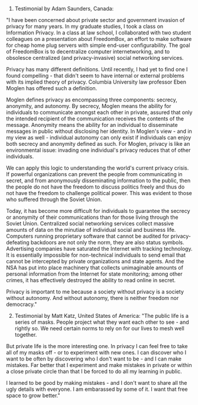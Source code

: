 1) Testimonial by Adam Saunders, Canada:

"I have been concerned about private sector and government invasion of privacy for many years. In my graduate studies, I took a class on Information Privacy. In a class at law school, I collaborated with two student colleagues on a presentation about FreedomBox, an effort to make software for cheap home plug servers with simple end-user configurability. The goal of FreedomBox is to decentralize computer internetworking, and to obsolesce centralized (and privacy-invasive) social networking services.

Privacy has many different definitions. Until recently, I had yet to find one I found compelling - that didn't seem to have internal or external problems with its implied theory of privacy. Columbia University law professor Eben Moglen has offered such a definition. 

Moglen defines privacy as encompassing three components: secrecy, anonymity, and autonomy. By secrecy, Moglen means the ability for individuals to communicate amongst each other in private, assured that only the intended recipient of the communication receives the contents of the message. Anonymity means the ability for an individual to disseminate messages in public without disclosing her identity. In Moglen's view - and in my view as well - individual autonomy can only exist if individuals can enjoy both secrecy and anonymity defined as such. For Moglen, privacy is like an environmental issue: invading one individual's privacy reduces that of other individuals.

We can apply this logic to understanding the world's current privacy crisis. If powerful organizations can prevent the people from communicating in secret, and from anonymously disseminating information to the public, then the people do not have the freedom to discuss politics freely and thus do not have the freedom to challenge political power. This was evident to those who suffered through the Soviet Union. 

Today, it has become more difficult for individuals to guarantee the secrecy or anonymity of their communications than for those living through the Soviet Union. Centralized social networking services collect massive amounts of data on the minutiae of individual social and business life. Computers running proprietary software that cannot be audited for privacy-defeating backdoors are not only the norm, they are also status symbols. Advertising companies have saturated the Internet with tracking technology. It is essentially impossible for non-technical individuals to send email that cannot be intercepted by private organizations and state agents. And the NSA has put into place machinery that collects unimaginable amounts of personal information from the Internet for state monitoring; among other crimes, it has effectively destroyed the ability to read online in secret.

Privacy is important to me because a society without privacy is a society without autonomy. And without autonomy, there is neither freedom nor democracy."

2) Testimonial by Matt Katz, United States of America:
"The public life is a series of masks. People project what they want each other to see - and rightly so. We need certain norms to rely on for our lives to mesh well together. 

But private life is the more interesting one. In privacy I can feel free to take all of my masks off - or to experiment with new ones. I can discover who I want to be often by discovering who I don't want to be - and I can make mistakes. Far better that I experiment and make mistakes in private or within a close private circle than that I be forced to do all my learning in public.

I learned to be good by making mistakes - and I don't want to share all the ugly details with everyone. I am embarassed by some of it. I want that free space to grow better."
